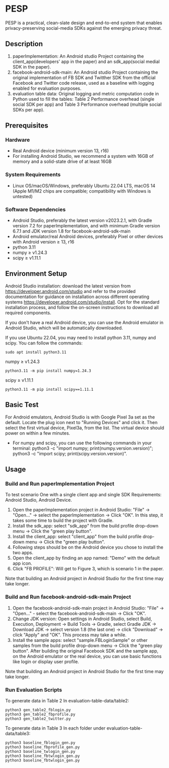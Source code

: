 # PESP
PESP is a practical, clean-slate design and end-to-end system that enables
privacy-preserving social-media SDKs against the emerging
privacy threat. 

## Description
1. paperImplementation: An Android studio Project containing the client_app(developers' app in the paper) and an sdk_app(social medial SDK in the paper).
2. facebook-android-sdk-main: An Android studio Project containing the original implementation of FB SDK and Twitther SDK from the official Facebook and Twitter code release, used as a baseline with logging enabled for evaluation purposes.
3. evaluation table data: Original logging and metric computation code in Python used to fill the tables: Table 2 Performance overhead (single social SDK per app) and Table 3 Performance overhead (multiple social SDKs per app).

## Prerequisites 
### Hardware
- Real Android device (minimum version 13, r16)
- For installing Android Studio,
we recommend a system with 16GB of memory and a
solid-state drive of at least 16GB
### System Requirements
- Linux OS/macOS/Windows, preferably Ubuntu 22.04
LTS, macOS 14 (Apple M1/M2 chips are compatible; compatibility with Windows is untested)
### Software Dependencies
- Android Studio, preferably the latest version v2023.2.1, with Gradle version 7.2 for paperImplementation, and with minimum Gradle version 6.7.1
and JDK version 1.8 for facebook-android-sdk-main
- Android emulator/real Android devices, preferably Pixel or other devices with Android version ≥ 13, r16
- python 3.11
- numpy ≥ v1.24.3
- scipy ≥ v1.11.1
## Environment Setup
Android Studio installation: download the latest version from https://developer.android.com/studio and refer to the provided documentation for guidance on installation across different operating systems https://developer.android.com/studio/install. Opt for the standard installation process, and follow the on-screen instructions to
download all required components.

If you don't have a real Android device, you can use the Android emulator in Android Studio, which will be automatically downloaded.

If you use Ubuntu 22.04, you may need to install python 3.11,  numpy and scipy. You can follow the commands:
```
sudo apt install python3.11
```
numpy ≥ v1.24.3
```
python3.11 -m pip install numpy=1.24.3
```

scipy ≥ v1.11.1
```
python3.11 -m pip install scipy==1.11.1
```

## Basic Test
For Android emulators, Android Studio is with Google Pixel 3a set as the default. Locate the plug icon next to "Running Devices" and click it. Then select the first virtual device, Pixel3a, from the list. The virtual device should power on within a few minutes.
- For numpy and scipy, you can use the following commands in your terminal:
python3 -c "import numpy; print(numpy.version.version)"; python3 -c "import scipy; print(scipy.version.version)".

## Usage 
### Build and Run paperImplementation Project
To test scenario One with a single client app and single SDK 
Requirements: Android Studio, Android Device.
1. Open the paperImplementation project in Android Studio: "File" -> "Open..." -> select the paperImplementation -> Click "OK". In this step, it takes some time to build the project with Gradle.
2. Install the sdk_app: select "sdk_app" from the build profile drop-down menu -> Click the "green play button".
3. Install the client_app: select "client_app" from the build profile drop-down menu -> Click the "green play button".
4. Following steps should be on the Android device you chose to install the two apps.
5. Open the client_app by finding an app named: "Demo" with the default app icon.
6. Click "FB PROFILE": Will get to Figure 3, which is scenario 1 in the paper. 

Note that building an Android project in Android Studio for the first time may take longer.

### Build and Run facebook-android-sdk-main Project
1. Open the facebook-android-sdk-main project in Android Studio: "File" -> "Open..." - select the facebook-android-sdk-main -> Click "OK".
2. Change JDK version: Open settings in Android Studio, select Build, Execution, Deployment -> Build Tools -> Gradle, select Gradle JDK -> Download JDK -> select version 1.8 (the last one) -> click "Download" -> click "Apply" and "OK". This process may take a while.
3. Install the sample apps: select "sample.FBLoginSample" or other samples from the build profile drop-down menu -> Click the "green play button". After building the original Facebook SDK and the sample app, on the Android emulator or the real device, you can use basic functions like login or display user profile.

Note that building an Android project in Android Studio for the first time may take longer.

### Run Evaluation Scripts

To generate data in Table 2
 In evaluation-table-data/table2: 

    python3 gen_table2_fblogin.py
    python3 gen_table2_fbprofile.py
    python3 gen_table2_twitter.py

To generate data in Table 3
 In each folder under evaluation-table-data/table3: 

    python3 baseline_fblogin_gen.py
    python3 baseline_fbprofile_gen.py
    python3 baseline_twlogin_gen.py
    python3 baseline_fbtwlogin_gen.py
    python3 baseline_fbtwlogin_gen.py
